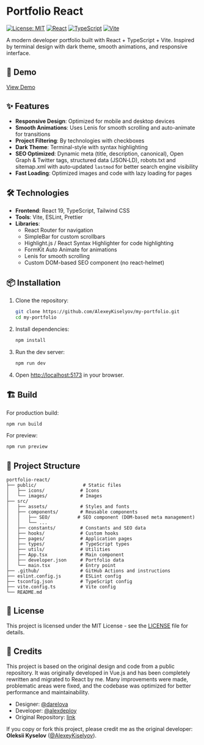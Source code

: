 # Portfolio React

[![License: MIT](https://img.shields.io/badge/License-MIT-yellow.svg)](https://opensource.org/licenses/MIT)
[![React](https://img.shields.io/badge/React-19.1.1-blue.svg)](https://reactjs.org/)
[![TypeScript](https://img.shields.io/badge/TypeScript-5.8.3-blue.svg)](https://www.typescriptlang.org/)
[![Vite](https://img.shields.io/badge/Vite-7.1.2-646CFF.svg)](https://vitejs.dev/)

A modern developer portfolio built with React + TypeScript + Vite. Inspired by
terminal design with dark theme, smooth animations, and responsive interface.

## 🚀 Demo

[View Demo](https://oleksii-kyselov.dev)

## ✨ Features

- **Responsive Design**: Optimized for mobile and desktop devices
- **Smooth Animations**: Uses Lenis for smooth scrolling and auto-animate for
  transitions
- **Project Filtering**: By technologies with checkboxes
- **Dark Theme**: Terminal-style with syntax highlighting
- **SEO Optimized**: Dynamic meta (title, description, canonical), Open Graph &
  Twitter tags, structured data (JSON‑LD), robots.txt and sitemap.xml with
  auto‑updated `lastmod` for better search engine visibility
- **Fast Loading**: Optimized images and code with lazy loading for pages

## 🛠 Technologies

- **Frontend**: React 19, TypeScript, Tailwind CSS
- **Tools**: Vite, ESLint, Prettier
- **Libraries**:
  - React Router for navigation
  - SimpleBar for custom scrollbars
  - Highlight.js / React Syntax Highlighter for code highlighting
  - FormKit Auto Animate for animations
  - Lenis for smooth scrolling
  - Custom DOM-based SEO component (no react-helmet)

## 📦 Installation

1. Clone the repository:

   ```bash
   git clone https://github.com/AlexeyKiselyov/my-portfolio.git
   cd my-portfolio
   ```

2. Install dependencies:

   ```bash
   npm install
   ```

3. Run the dev server:

   ```bash
   npm run dev
   ```

4. Open [http://localhost:5173](http://localhost:5173) in your browser.

## 🏗 Build

For production build:

```bash
npm run build
```

For preview:

```bash
npm run preview
```

## 📁 Project Structure

```
portfolio-react/
├── public/                 # Static files
│   ├── icons/             # Icons
│   └── images/            # Images
├── src/
│   ├── assets/            # Styles and fonts
│   ├── components/        # Reusable components
│   │   ├── SEO/          # SEO component (DOM-based meta management)
│   │   └── ...
│   ├── constants/         # Constants and SEO data
│   ├── hooks/             # Custom hooks
│   ├── pages/             # Application pages
│   ├── types/             # TypeScript types
│   ├── utils/             # Utilities
│   ├── App.tsx            # Main component
│   ├── developer.json     # Portfolio data
│   └── main.tsx           # Entry point
├── .github/               # GitHub Actions and instructions
├── eslint.config.js       # ESLint config
├── tsconfig.json          # TypeScript config
├── vite.config.ts         # Vite config
└── README.md
```

## 📄 License

This project is licensed under the MIT License - see the [LICENSE](LICENSE) file
for details.

## 🙏 Credits

This project is based on the original design and code from a public repository.
It was originally developed in Vue.js and has been completely rewritten and
migrated to React by me. Many improvements were made, problematic areas were
fixed, and the codebase was optimized for better performance and
maintainability.

- Designer: [@darelova](https://www.behance.net/darelova)
- Developer: [@alexdeploy](https://github.com/alexdeploy)
- Original Repository:
  [link](https://github.com/alexdeploy/developer-portfolio-v2)

If you copy or fork this project, please credit me as the original developer:
**Oleksii Kyselov** ([@AlexeyKiselyov](https://github.com/AlexeyKiselyov)).
